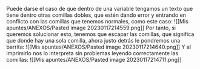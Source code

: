 Puede darse el caso de que dentro de una variable tengamos un texto que tiene dentro otras comillas dobles, que estén dando error y entrando en conflicto con las comillas que tenemos normales, como este caso:
![[Mis apuntes/ANEXOS/Pasted image 20230117214559.png]]
Por tanto, si queremos solucionar esto, tenemos que escapar las comillas, que significa que donde hay una sola comilla, ahora justo detrás le pondremos una barrita:
![[Mis apuntes/ANEXOS/Pasted image 20230117214640.png]]
Y al imprimirlo nos lo interpreta sin problemas leyendo correctamente las comillas:
![[Mis apuntes/ANEXOS/Pasted image 20230117214711.png]]
